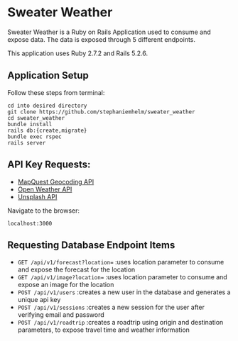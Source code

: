 # Sweater Weather

Sweater Weather is a Ruby on Rails Application used to consume and expose data.  The data is exposed through 5 different endpoints.

This application uses Ruby 2.7.2 and Rails 5.2.6.

## Application Setup 

Follow these steps from terminal:
```
cd into desired directory
git clone https://github.com/stephaniemhelm/sweater_weather
cd sweater_weather
bundle install
rails db:{create,migrate}
bundle exec rspec
rails server
```

## API Key Requests:

- [MapQuest Geocoding API](https://developer.mapquest.com/documentation/geocoding-api/)
- [Open Weather API](https://openweathermap.org/api/one-call-api)
- [Unsplash API](https://unsplash.com/documentation)

Navigate to the browser:
```
localhost:3000
```

## Requesting Database Endpoint Items

- `GET /api/v1/forecast?location=`                 :uses location parameter to consume and expose the forecast for the location
- `GET /api/v1/image?location=`                    :uses location parameter to consume and expose an image for the location
- `POST /api/v1/users`                             :creates a new user in the database and generates a unique api key
- `POST /api/v1/sessions`                          :creates a new session for the user after verifying email and password
- `POST /api/v1/roadtrip`                          :creates a roadtrip using origin and destination parameters, to expose travel time and weather information
